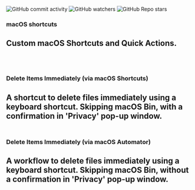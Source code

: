 ![GitHub commit activity](https://img.shields.io/github/commit-activity/m/heartshapedbox/macos-tweaks?color=5955E8&label=commits)
![GitHub watchers](https://img.shields.io/github/watchers/heartshapedbox/macos-tweaks?color=5955E8&logo=github)
![GitHub Repo stars](https://img.shields.io/github/stars/heartshapedbox/macos-tweaks?color=5955E8&logo=github)

### macOS shortcuts
Custom macOS Shortcuts and Quick Actions.
<br/>
<br/>
<br/>
-
### Delete Items Immediately (via macOS Shortcuts)
A shortcut to delete files immediately using a keyboard shortcut. Skipping macOS Bin, with a confirmation in 'Privacy' pop-up window.
<br/>
<br/>
-
### Delete Items Immediately (via macOS Automator)
A workflow to delete files immediately using a keyboard shortcut. Skipping macOS Bin, without a confirmation in 'Privacy' pop-up window.
<br/>
<br/>
-
